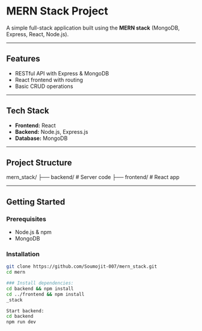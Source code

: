 # MERN Stack Project

A simple full-stack application built using the **MERN stack** (MongoDB, Express, React, Node.js).

---

## Features
- RESTful API with Express & MongoDB  
- React frontend with routing  
- Basic CRUD operations  

---

## Tech Stack
- **Frontend:** React  
- **Backend:** Node.js, Express.js  
- **Database:** MongoDB  

---

## Project Structure
mern_stack/
├── backend/ # Server code
├── frontend/ # React app

---

## Getting Started

### Prerequisites
- Node.js & npm  
- MongoDB  

### Installation
```bash
git clone https://github.com/Soumojit-007/mern_stack.git
cd mern

### Install dependencies:
cd backend && npm install
cd ../frontend && npm install
_stack

Start backend:
cd backend
npm run dev
